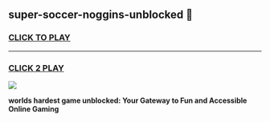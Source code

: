 
## super-soccer-noggins-unblocked 👋
<h3>
<a href="https://premium.freeplayer.one?title=super-soccer-noggins-unblocked&ref=14F">CLICK TO PLAY</a></h3>
<hr>

<h3>
<a href="https://premium.freeplayer.one?title=super-soccer-noggins-unblocked&ref=14F">CLICK 2 PLAY</a>
  
</h3>

<a href="https://premium.freeplayer.one?title=super-soccer-noggins-unblocked&ref=12F/"><img src="https://clearcache.store/games.png"></a>


**worlds hardest game unblocked: Your Gateway to Fun and Accessible Online Gaming**
